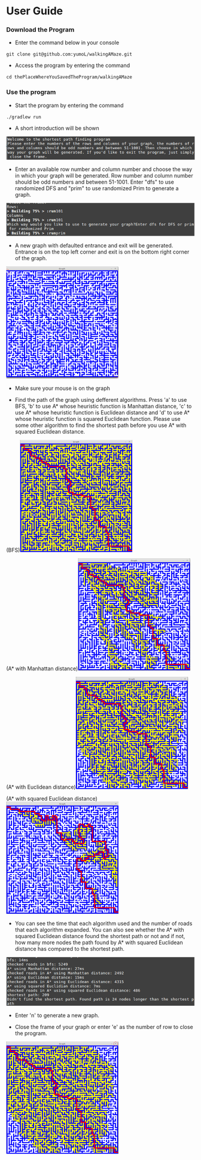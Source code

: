 # User Guide
### Download the Program
- Enter the command below in your console
```
git clone git@github.com:yumoL/walkingAMaze.git
```
- Access the program by entering the command
 ```
cd thePlaceWhereYouSavedTheProgram/walkingAMaze
```

### Use the program
- Start the program by entering the command
```
./gradlew run
```
- A short introduction will be shown
<img src=https://github.com/yumoL/walkingAMaze/blob/master/documentation/pictures/intro.png>

- Enter an available row number and column number and choose the way in which your graph will be generated. Row number and column number should be odd numbers and between 51-1001. Enter "dfs" to use randomized DFS and "prim" to use randomized Prim to generate a graph.  
<img src="https://github.com/yumoL/walkingAMaze/blob/master/documentation/pictures/generate.png">

- A new graph with defaulted entrance and exit will be generated. Entrance is on the top left corner and exit is on the bottom right corner of the graph.
<img src="https://github.com/yumoL/walkingAMaze/blob/master/documentation/pictures/new.png" width="300" height="300">

- Make sure your mouse is on the graph

- Find the path of the graph using defferent algorithms. Press 'a' to use BFS, 'b' to use A* whose heuristic function is Manhattan distance, 'c' to use A* whose heuristic function is Euclidean distance and 'd' to use A* whose heuristic function is squared Euclidean function. Please use some other algorithm to find the shortest path before you use A* with squared Euclidean distance. 

(BFS)<img src="https://github.com/yumoL/walkingAMaze/blob/master/documentation/pictures/bfsResult.png" width="300" height="300">

(A* with Manhattan distance)<img src="https://github.com/yumoL/walkingAMaze/blob/master/documentation/pictures/a*ManhattanResult.png" width="300" height="300">

(A* with Euclidean distance)<img src="https://github.com/yumoL/walkingAMaze/blob/master/documentation/pictures/a*EuclideanResult.png" width="300" height="300">

(A* with squared Euclidean distance)<img src="https://github.com/yumoL/walkingAMaze/blob/master/documentation/pictures/a*SquaredEuclideanResult.png" width="300" height="300">

- You can see the time that each algorithm used and the number of roads that each algorithm expanded. You can also see whether the A* with squared Euclidean distance found the shortest path or not and if not, how many more nodes the path found by A* with squared Euclidean distance has compared to the shortest path. 

<img src="https://github.com/yumoL/walkingAMaze/blob/master/documentation/pictures/result.png">

- Enter 'n' to generate a new graph. 

- Close the frame of your graph or enter 'e' as the number of row to close the program.
<img src="https://github.com/yumoL/walkingAMaze/blob/master/documentation/pictures/close.png" width="300" height="300">
